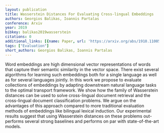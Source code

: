 ```yaml
---
layout: publication
title: Wasserstein Distances For Evaluating Cross-lingual Embeddings
authors: Georgios Balikas, Ioannis Partalas
conference: Arxiv
year: 2019
bibkey: balikas2019wasserstein
citations: 0
additional_links: [{name: Paper, url: 'https://arxiv.org/abs/1910.11005'}]
tags: ["Evaluation"]
short_authors: Georgios Balikas, Ioannis Partalas
---
```

Word embeddings are high dimensional vector representations of words that
capture their semantic similarity in the vector space. There exist several
algorithms for learning such embeddings both for a single language as well as
for several languages jointly. In this work we propose to evaluate collections
of embeddings by adapting downstream natural language tasks to the optimal
transport framework. We show how the family of Wasserstein distances can be
used to solve cross-lingual document retrieval and the cross-lingual document
classification problems. We argue on the advantages of this approach compared
to more traditional evaluation methods of embeddings like bilingual lexical
induction. Our experimental results suggest that using Wasserstein distances on
these problems out-performs several strong baselines and performs on par with
state-of-the-art models.